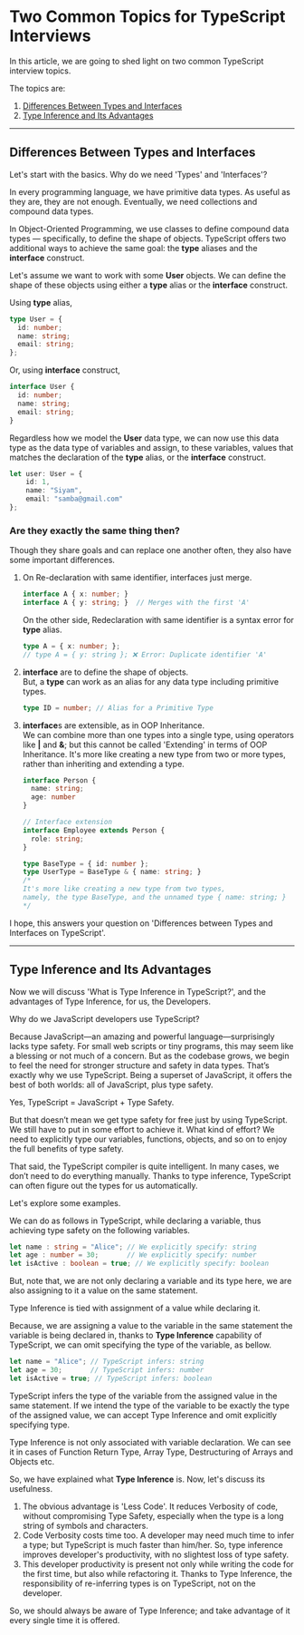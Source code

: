 <h1> Two Common Topics for TypeScript Interviews </h1>
<p>In this article, we are going to shed light on two common TypeScript interview topics.</p>

The topics are:
<ol>
<li><a href="#type-vs-interface">Differences Between Types and Interfaces</a></li>
<li><a href="#type-inference">Type Inference and Its Advantages</a></li>
</ol>
<hr/>


<div id="type-vs-interface">
<h2>Differences Between Types and Interfaces</h2>

<p>Let's start with the basics. Why do we need 'Types' and 'Interfaces'?</p>

<p>In every programming language, we have primitive data types. As useful as they are, they are not enough. Eventually, we need collections and compound data types.</p>

<p>In Object-Oriented Programming, we use classes to define compound data types — specifically, to define the shape of objects. TypeScript offers two additional ways to achieve the same goal: the <b>type</b> aliases and the <b>interface</b> construct.</p>

<p>Let's assume we want to work with some <b>User</b> objects. We can define the shape of these objects using either a <b>type</b> alias or the <b>interface</b> construct.</p>

Using <b>type</b> alias,
```ts
type User = {
  id: number;
  name: string;
  email: string;
};
```


Or, using <b>interface</b> construct,
```ts
interface User {
  id: number;
  name: string;
  email: string; 
}
```

<p>Regardless how we model the <b>User</b> data type, we can now use this data type as the data type of variables and assign, to these variables, values that matches the declaration of the <b>type</b> alias, or the <b>interface</b> construct.</p>

```ts
let user: User = {
    id: 1,
    name: "Siyam",
    email: "samba@gmail.com"
};
```


<h3>Are they exactly the same thing then?</h3>
<p>Though they share goals and can replace one another often, they also have some important differences.</p>

<ol>
<li>
On Re-declaration with same identifier, interfaces just merge.

```ts
interface A { x: number; }
interface A { y: string; }  // Merges with the first 'A'
```
On the other side, Redeclaration with same identifier is a syntax error for <b>type</b> alias.

```ts
type A = { x: number; };
// type A = { y: string }; ❌ Error: Duplicate identifier 'A'
```
</li>

<li>
<b>interface</b> are to define the shape of objects.<br/>
But, a <b>type</b> can work as an alias for any data type including primitive types.

```ts
type ID = number; // Alias for a Primitive Type
```
</li>

<li>
<b>interface</b>s are extensible, as in OOP Inheritance. <br/>
We can combine more than one types into a single type, using operators like <b>|</b> and <b>&</b>; but this cannot be called 'Extending' in terms of OOP Inheritance. It's more like creating a new type from two or more types, rather than inheriting and extending a type.

```ts
interface Person {
  name: string;
  age: number
}

// Interface extension
interface Employee extends Person {
  role: string;
}

type BaseType = { id: number };
type UserType = BaseType & { name: string; }
/*
It's more like creating a new type from two types,
namely, the type BaseType, and the unnamed type { name: string; }
*/
```
</li>


</ol>

I hope, this answers your question on 'Differences between Types and Interfaces on TypeScript'.
</div>

<hr/>


<div id="type-inference">
<h2>Type Inference and Its Advantages</h2>
<p>Now we will discuss 'What is Type Inference in TypeScript?', and the advantages of Type Inference, for us, the Developers.</p>


<p>Why do we JavaScript developers use TypeScript?</p>

<p>Because JavaScript—an amazing and powerful language—surprisingly lacks type safety. For small web scripts or tiny programs, this may seem like a blessing or not much of a concern. But as the codebase grows, we begin to feel the need for stronger structure and safety in data types. That’s exactly why we use TypeScript. Being a superset of JavaScript, it offers the best of both worlds: all of JavaScript, plus type safety.</p>

<p>Yes, TypeScript = JavaScript + Type Safety.</p>

<p>But that doesn’t mean we get type safety for free just by using TypeScript. We still have to put in some effort to achieve it. What kind of effort? We need to explicitly type our variables, functions, objects, and so on to enjoy the full benefits of type safety.</p>

<p>That said, the TypeScript compiler is quite intelligent. In many cases, we don’t need to do everything manually. Thanks to type inference, TypeScript can often figure out the types for us automatically.</p>

<p>Let's explore some examples.</p>

We can do as follows in TypeScript, while declaring a variable, thus achieving type safety on the following variables.

```ts
let name : string = "Alice"; // We explicitly specify: string
let age : number = 30;       // We explicitly specify: number
let isActive : boolean = true; // We explicitly specify: boolean
```


But, note that, we are not only declaring a variable and its type here, we are also assigning to it a value on the same statement.

<p>Type Inference is tied with assignment of a value while declaring it.</p>

Because, we are assigning a value to the variable in the same statement the variable is being declared in, thanks to <b>Type Inference</b> capability of TypeScript, we can omit specifying the type of the variable, as bellow.

```ts
let name = "Alice"; // TypeScript infers: string
let age = 30;       // TypeScript infers: number
let isActive = true; // TypeScript infers: boolean
```

<p>TypeScript infers the type of the variable from the assigned value in the same statement. If we intend the type of the variable to be exactly the type of the assigned value, we can accept Type Inference and omit explicitly specifying type.</p>

<p>Type Inference is not only associated with variable declaration. We can see it in  cases of Function Return Type, Array Type, Destructuring of Arrays and Objects etc. </p>

<p>So, we have explained what <b>Type Inference</b> is. Now, let's discuss its usefulness.</p>

<ol>
<li>
The obvious advantage is 'Less Code'. It reduces Verbosity of code, without compromising Type Safety, especially when the type is a long string of symbols and characters.
</li>

<li>
Code Verbosity costs time too. A developer may need much time to infer a type; but TypeScript is much faster than him/her. So, type inference improves developer's productivity, with no slightest loss of type safety.
</li>

<li>
This developer productivity is present not only while writing the code for the first time, but also while refactoring it. Thanks to Type Inference, the responsibility of re-inferring types is on TypeScript, not on the developer.
</li>

</ol>

So, we should always be aware of Type Inference; and take advantage of it every single time it is offered.


</div>


